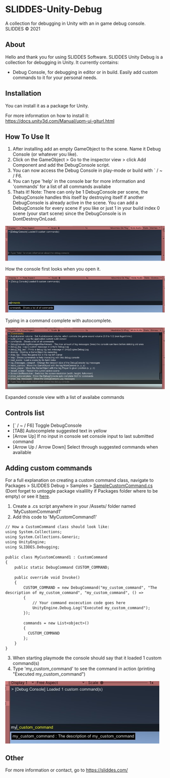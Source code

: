 # SLIDDES-Unity-Debug
A collection for debugging in Unity with an in game debug console.
SLIDDES © 2021

## About
Hello and thank you for using SLIDDES Software.
SLIDDES Unity Debug is a collection for debugging in Unity. It currently contains:
- Debug Console, for debugging in editor or in build. Easily add custom commands to it for your personal needs.

## Installation
You can install it as a package for Unity.

For more information on how to install it:
https://docs.unity3d.com/Manual/upm-ui-giturl.html

## How To Use It
1. After installing add an empty GameObject to the scene. Name it Debug Console (or whatever you like).
2. Click on the GameObject > Go to the inspector view > click Add Component and add the DebugConsole script.
3. You can now access the Debug Console in play-mode or build with ` / ~ / F6.
4. You can type 'help' in the console bar for more information and 'commands' for a list of all commands availabe
6. Thats it!
Note: There can only be 1 DebugConsole per scene, the DebugConsole handles this itself by destroying itself if another
DebugConsole is already active in the scene. You can add a DebugConsole for every scene if you like or just 1 in your
build index 0 scene (your start scene) since the DebugConsole is in DontDestroyOnLoad.

![Img DebugConsole 0](https://github.com/MrSliddes/SLIDDES-Unity-Debug/blob/Github-Info/SLIDDES_Unity_Debug_Img_0.jpg)

How the console first looks when you open it.

![Img DebugConsole 1](https://github.com/MrSliddes/SLIDDES-Unity-Debug/blob/Github-Info/SLIDDES_Unity_Debug_Img_1.jpg)

Typing in a command complete with autocomplete.

![Img DebugConsole 2](https://github.com/MrSliddes/SLIDDES-Unity-Debug/blob/Github-Info/SLIDDES_Unity_Debug_Img_2.jpg)

Expanded console view with a list of availabe commands

## Controls list
- [` / ~ / F6] Toggle DebugConsole
- [TAB] Autocomplete suggested text in yellow
- [Arrow Up] If no input in console set console input to last submitted command
- [Arrow Up / Arrow Down] Select through suggested commands when available

## Adding custom commands
For a full explanation on creating a custom command class, navigate to Packages > SLIDDES Debug > Samples > [SampleCustomCommand.cs](https://github.com/MrSliddes/SLIDDES-Unity-Debug/blob/main/Samples/SampleCustomCommand.cs) (Dont forget to untoggle package visalility if Packages folder where to be empty) or see it [here](https://github.com/MrSliddes/SLIDDES-Unity-Debug/blob/main/Samples/SampleCustomCommand.cs).
1. Create a .cs script anywhere in your /Assets/ folder named 'MyCustomCommand1'
2. Add this code to 'MyCustomCommand1'
```
// How a CustomCommand class should look like:
using System.Collections;
using System.Collections.Generic;
using UnityEngine;
using SLIDDES.Debugging;

public class MyCustomCommand1 : CustomCommand
{
    public static DebugCommand CUSTOM_COMMAND;

    public override void Invoke()
    {
        CUSTOM_COMMAND = new DebugCommand("my_custom_command", "The description of my_custom_command", "my_custom_command", () =>
        {
            // Your command excecution code goes here
            UnityEngine.Debug.Log("Executed my_custom_command");
        });

        commands = new List<object>()
        {
          CUSTOM_COMMAND
        };
    }
}
```
3. When starting playmode the console should say that it loaded 1 custom command(s)
4. Type 'my_custom_command' to see the command in action (printing "Executed my_custom_command")

![Img DebugConsole 3](https://github.com/MrSliddes/SLIDDES-Unity-Debug/blob/Github-Info/SLIDDES_Unity_Debug_Img_3.jpg)

## Other
For more information or contact, go to https://sliddes.com/
